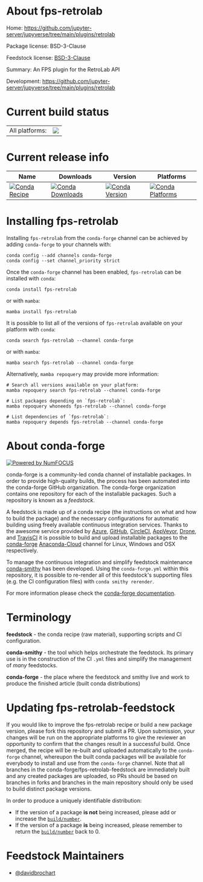 About fps-retrolab
==================

Home: https://github.com/jupyter-server/jupyverse/tree/main/plugins/retrolab

Package license: BSD-3-Clause

Feedstock license: [BSD-3-Clause](https://github.com/conda-forge/fps-retrolab-feedstock/blob/main/LICENSE.txt)

Summary: An FPS plugin for the RetroLab API

Development: https://github.com/jupyter-server/jupyverse/tree/main/plugins/retrolab

Current build status
====================


<table><tr><td>All platforms:</td>
    <td>
      <a href="https://dev.azure.com/conda-forge/feedstock-builds/_build/latest?definitionId=15761&branchName=main">
        <img src="https://dev.azure.com/conda-forge/feedstock-builds/_apis/build/status/fps-retrolab-feedstock?branchName=main">
      </a>
    </td>
  </tr>
</table>

Current release info
====================

| Name | Downloads | Version | Platforms |
| --- | --- | --- | --- |
| [![Conda Recipe](https://img.shields.io/badge/recipe-fps--retrolab-green.svg)](https://anaconda.org/conda-forge/fps-retrolab) | [![Conda Downloads](https://img.shields.io/conda/dn/conda-forge/fps-retrolab.svg)](https://anaconda.org/conda-forge/fps-retrolab) | [![Conda Version](https://img.shields.io/conda/vn/conda-forge/fps-retrolab.svg)](https://anaconda.org/conda-forge/fps-retrolab) | [![Conda Platforms](https://img.shields.io/conda/pn/conda-forge/fps-retrolab.svg)](https://anaconda.org/conda-forge/fps-retrolab) |

Installing fps-retrolab
=======================

Installing `fps-retrolab` from the `conda-forge` channel can be achieved by adding `conda-forge` to your channels with:

```
conda config --add channels conda-forge
conda config --set channel_priority strict
```

Once the `conda-forge` channel has been enabled, `fps-retrolab` can be installed with `conda`:

```
conda install fps-retrolab
```

or with `mamba`:

```
mamba install fps-retrolab
```

It is possible to list all of the versions of `fps-retrolab` available on your platform with `conda`:

```
conda search fps-retrolab --channel conda-forge
```

or with `mamba`:

```
mamba search fps-retrolab --channel conda-forge
```

Alternatively, `mamba repoquery` may provide more information:

```
# Search all versions available on your platform:
mamba repoquery search fps-retrolab --channel conda-forge

# List packages depending on `fps-retrolab`:
mamba repoquery whoneeds fps-retrolab --channel conda-forge

# List dependencies of `fps-retrolab`:
mamba repoquery depends fps-retrolab --channel conda-forge
```


About conda-forge
=================

[![Powered by
NumFOCUS](https://img.shields.io/badge/powered%20by-NumFOCUS-orange.svg?style=flat&colorA=E1523D&colorB=007D8A)](https://numfocus.org)

conda-forge is a community-led conda channel of installable packages.
In order to provide high-quality builds, the process has been automated into the
conda-forge GitHub organization. The conda-forge organization contains one repository
for each of the installable packages. Such a repository is known as a *feedstock*.

A feedstock is made up of a conda recipe (the instructions on what and how to build
the package) and the necessary configurations for automatic building using freely
available continuous integration services. Thanks to the awesome service provided by
[Azure](https://azure.microsoft.com/en-us/services/devops/), [GitHub](https://github.com/),
[CircleCI](https://circleci.com/), [AppVeyor](https://www.appveyor.com/),
[Drone](https://cloud.drone.io/welcome), and [TravisCI](https://travis-ci.com/)
it is possible to build and upload installable packages to the
[conda-forge](https://anaconda.org/conda-forge) [Anaconda-Cloud](https://anaconda.org/)
channel for Linux, Windows and OSX respectively.

To manage the continuous integration and simplify feedstock maintenance
[conda-smithy](https://github.com/conda-forge/conda-smithy) has been developed.
Using the ``conda-forge.yml`` within this repository, it is possible to re-render all of
this feedstock's supporting files (e.g. the CI configuration files) with ``conda smithy rerender``.

For more information please check the [conda-forge documentation](https://conda-forge.org/docs/).

Terminology
===========

**feedstock** - the conda recipe (raw material), supporting scripts and CI configuration.

**conda-smithy** - the tool which helps orchestrate the feedstock.
                   Its primary use is in the construction of the CI ``.yml`` files
                   and simplify the management of *many* feedstocks.

**conda-forge** - the place where the feedstock and smithy live and work to
                  produce the finished article (built conda distributions)


Updating fps-retrolab-feedstock
===============================

If you would like to improve the fps-retrolab recipe or build a new
package version, please fork this repository and submit a PR. Upon submission,
your changes will be run on the appropriate platforms to give the reviewer an
opportunity to confirm that the changes result in a successful build. Once
merged, the recipe will be re-built and uploaded automatically to the
`conda-forge` channel, whereupon the built conda packages will be available for
everybody to install and use from the `conda-forge` channel.
Note that all branches in the conda-forge/fps-retrolab-feedstock are
immediately built and any created packages are uploaded, so PRs should be based
on branches in forks and branches in the main repository should only be used to
build distinct package versions.

In order to produce a uniquely identifiable distribution:
 * If the version of a package **is not** being increased, please add or increase
   the [``build/number``](https://docs.conda.io/projects/conda-build/en/latest/resources/define-metadata.html#build-number-and-string).
 * If the version of a package **is** being increased, please remember to return
   the [``build/number``](https://docs.conda.io/projects/conda-build/en/latest/resources/define-metadata.html#build-number-and-string)
   back to 0.

Feedstock Maintainers
=====================

* [@davidbrochart](https://github.com/davidbrochart/)

